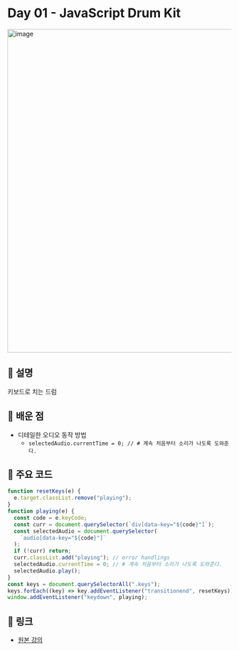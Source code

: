 # Day 01 - JavaScript Drum Kit
<img width="979" height="726" alt="image" src="https://github.com/user-attachments/assets/b5d3c850-d2bb-445e-8605-40019be289a6" />

## 📖 설명
키보드로 치는 드럼

## 📌 배운 점

- 디테일한 오디오 동작 방법
  - `selectedAudio.currentTime = 0; // # 계속 처음부터 소리가 나도록 도와준다.`

## 🧩 주요 코드

```js
function resetKeys(e) {
  e.target.classList.remove("playing");
}
function playing(e) {
  const code = e.keyCode;
  const curr = document.querySelector(`div[data-key="${code}"]`);
  const selectedAudio = document.querySelector(
    `audio[data-key="${code}"]`
  );
  if (!curr) return;
  curr.classList.add("playing"); // error handlings
  selectedAudio.currentTime = 0; // # 계속 처음부터 소리가 나도록 도와준다.
  selectedAudio.play();
}
const keys = document.querySelectorAll(".keys");
keys.forEach((key) => key.addEventListener("transitionend", resetKeys)); // # transitionend: CSS transition 이 완료되면 발생
window.addEventListener("keydown", playing);
```

## 🔗 링크

- [원본 강의](https://courses.wesbos.com/account/access/68525af9003a1d49a04fd4c6/view/194130650)
